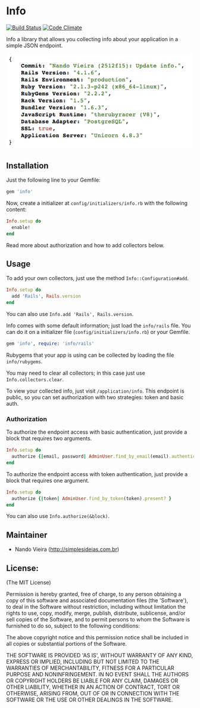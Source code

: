 # Info

[![Build Status](https://travis-ci.org/fnando/info.svg)](https://travis-ci.org/fnando/info)
[![Code Climate](https://codeclimate.com/github/fnando/info.png)](https://codeclimate.com/github/fnando/info)

Info a library that allows you collecting info about your application in a simple JSON endpoint.

![Info endpoint](https://raw.githubusercontent.com/fnando/info/master/screenshot.png)

## Installation

Just the following line to your Gemfile:

```ruby
gem 'info'
```

Now, create a initializer at `config/initializers/info.rb` with the following content:

```ruby
Info.setup do
  enable!
end
```

Read more about authorization and how to add collectors below.

## Usage

To add your own collectors, just use the method `Info::Configuration#add`.

```ruby
Info.setup do
  add 'Rails', Rails.version
end
```

You can also use `Info.add 'Rails', Rails.version`.

Info comes with some default information; just load the `info/rails` file. You can do it on a initializer file (`config/initializers/info.rb`) or your Gemfile.

```ruby
gem 'info', require: 'info/rails'
```

Rubygems that your app is using can be collected by loading the file `info/rubygems`.

You may need to clear all collectors; in this case just use `Info.collectors.clear`.

To view your collected info, just visit `/application/info`. This endpoint is public, so you can set authorization with two strategies: token and basic auth.

### Authorization

To authorize the endpoint access with basic authentication, just provide a block that requires two arguments.

```ruby
Info.setup do
  authorize {|email, password| AdminUser.find_by_email(email).authenticate(password) }
end
```

To authorize the endpoint access with token authentication, just provide a block that requires one argument.

```ruby
Info.setup do
  authorize {|token| AdminUser.find_by_token(token).present? }
end
```

You can also use `Info.authorize(&block)`.

## Maintainer

* Nando Vieira (<http://simplesideias.com.br>)

## License:

(The MIT License)

Permission is hereby granted, free of charge, to any person obtaining
a copy of this software and associated documentation files (the
'Software'), to deal in the Software without restriction, including
without limitation the rights to use, copy, modify, merge, publish,
distribute, sublicense, and/or sell copies of the Software, and to
permit persons to whom the Software is furnished to do so, subject to
the following conditions:

The above copyright notice and this permission notice shall be
included in all copies or substantial portions of the Software.

THE SOFTWARE IS PROVIDED 'AS IS', WITHOUT WARRANTY OF ANY KIND,
EXPRESS OR IMPLIED, INCLUDING BUT NOT LIMITED TO THE WARRANTIES OF
MERCHANTABILITY, FITNESS FOR A PARTICULAR PURPOSE AND NONINFRINGEMENT.
IN NO EVENT SHALL THE AUTHORS OR COPYRIGHT HOLDERS BE LIABLE FOR ANY
CLAIM, DAMAGES OR OTHER LIABILITY, WHETHER IN AN ACTION OF CONTRACT,
TORT OR OTHERWISE, ARISING FROM, OUT OF OR IN CONNECTION WITH THE
SOFTWARE OR THE USE OR OTHER DEALINGS IN THE SOFTWARE.
